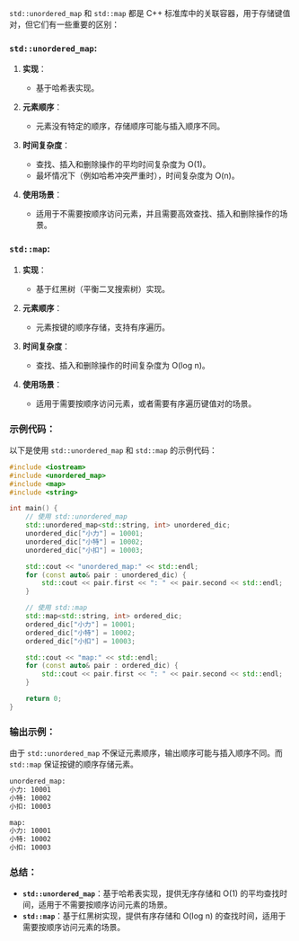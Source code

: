 `std::unordered_map` 和 `std::map` 都是 C++ 标准库中的关联容器，用于存储键值对，但它们有一些重要的区别：

### `std::unordered_map`:
1. **实现**：
   - 基于哈希表实现。
   
2. **元素顺序**：
   - 元素没有特定的顺序，存储顺序可能与插入顺序不同。

3. **时间复杂度**：
   - 查找、插入和删除操作的平均时间复杂度为 O(1)。
   - 最坏情况下（例如哈希冲突严重时），时间复杂度为 O(n)。

4. **使用场景**：
   - 适用于不需要按顺序访问元素，并且需要高效查找、插入和删除操作的场景。

### `std::map`:
1. **实现**：
   - 基于红黑树（平衡二叉搜索树）实现。

2. **元素顺序**：
   - 元素按键的顺序存储，支持有序遍历。

3. **时间复杂度**：
   - 查找、插入和删除操作的时间复杂度为 O(log n)。

4. **使用场景**：
   - 适用于需要按顺序访问元素，或者需要有序遍历键值对的场景。

### 示例代码：
以下是使用 `std::unordered_map` 和 `std::map` 的示例代码：

```cpp
#include <iostream>
#include <unordered_map>
#include <map>
#include <string>

int main() {
    // 使用 std::unordered_map
    std::unordered_map<std::string, int> unordered_dic;
    unordered_dic["小力"] = 10001;
    unordered_dic["小特"] = 10002;
    unordered_dic["小扣"] = 10003;

    std::cout << "unordered_map:" << std::endl;
    for (const auto& pair : unordered_dic) {
        std::cout << pair.first << ": " << pair.second << std::endl;
    }

    // 使用 std::map
    std::map<std::string, int> ordered_dic;
    ordered_dic["小力"] = 10001;
    ordered_dic["小特"] = 10002;
    ordered_dic["小扣"] = 10003;

    std::cout << "map:" << std::endl;
    for (const auto& pair : ordered_dic) {
        std::cout << pair.first << ": " << pair.second << std::endl;
    }

    return 0;
}
```

### 输出示例：
由于 `std::unordered_map` 不保证元素顺序，输出顺序可能与插入顺序不同。而 `std::map` 保证按键的顺序存储元素。

```sh
unordered_map:
小力: 10001
小特: 10002
小扣: 10003

map:
小力: 10001
小特: 10002
小扣: 10003
```

### 总结：
- **`std::unordered_map`**：基于哈希表实现，提供无序存储和 O(1) 的平均查找时间，适用于不需要按顺序访问元素的场景。
- **`std::map`**：基于红黑树实现，提供有序存储和 O(log n) 的查找时间，适用于需要按顺序访问元素的场景。
